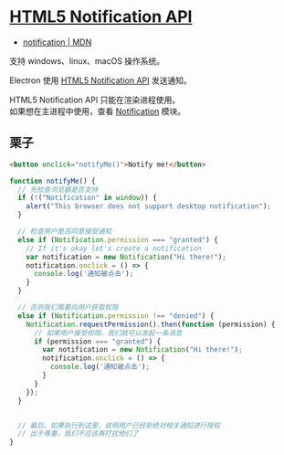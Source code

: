 # [HTML5 Notification API](https://notifications.spec.whatwg.org/)

- [notification | MDN](https://developer.mozilla.org/zh-CN/docs/Web/API/notification)

支持 windows、linux、macOS 操作系统。

Electron 使用 [HTML5 Notification API](https://w3c-html-ig-zh.github.io/notifications/whatwg/) 发送通知。

HTML5 Notification API 只能在渲染进程使用。  
如果想在主进程中使用，查看 [Notification](https://www.electronjs.org/docs/api/notification) 模块。  

## 栗子

```html
<button onclick="notifyMe()">Notify me!</button>
```

```js
function notifyMe() {
  // 先检查浏览器是否支持
  if (!("Notification" in window)) {
    alert("This browser does not support desktop notification");
  }

  // 检查用户是否同意接受通知
  else if (Notification.permission === "granted") {
    // If it's okay let's create a notification
    var notification = new Notification("Hi there!");
    notification.onclick = () => {
      console.log('通知被点击');
    }
  }

  // 否则我们需要向用户获取权限
  else if (Notification.permission !== "denied") {
    Notification.requestPermission().then(function (permission) {
      // 如果用户接受权限，我们就可以发起一条消息
      if (permission === "granted") {
        var notification = new Notification("Hi there!");
        notification.onclick = () => {
          console.log('通知被点击');
        }
      }
    });
  }


  // 最后，如果执行到这里，说明用户已经拒绝对相关通知进行授权
  // 出于尊重，我们不应该再打扰他们了
}
```